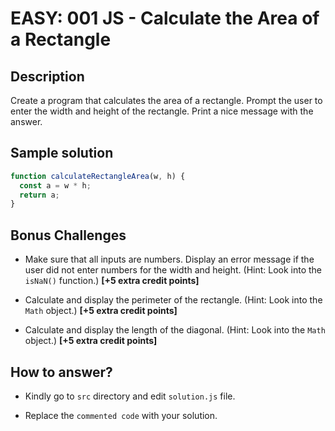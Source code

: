 # EASY: 001 JS - Calculate the Area of a Rectangle

## Description

Create a program that calculates the area of a rectangle. Prompt the user to enter the width and height of the rectangle. Print a nice message with the answer.

## Sample solution

```javascript
function calculateRectangleArea(w, h) {
  const a = w * h;
  return a;
}
```

## Bonus Challenges

* Make sure that all inputs are numbers. Display an error message if the user did not enter numbers for the width and height. (Hint: Look into the `isNaN()` function.) **[+5 extra credit points]**

* Calculate and display the perimeter of the rectangle. (Hint: Look into the `Math` object.) **[+5 extra credit points]**

* Calculate and display the length of the diagonal. (Hint: Look into the `Math` object.) **[+5 extra credit points]**

## How to answer?

* Kindly go to `src` directory and edit `solution.js` file.

* Replace the `commented code` with your solution.
